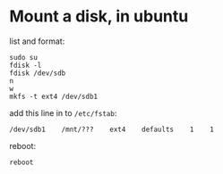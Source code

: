 # Mount a disk, in ubuntu

list and format:
```
sudo su
fdisk -l
fdisk /dev/sdb
n
w
mkfs -t ext4 /dev/sdb1
```

add this line in to `/etc/fstab`:
```
/dev/sdb1    /mnt/???    ext4    defaults    1    1
```

reboot:
```
reboot
```
